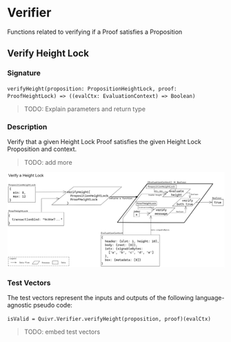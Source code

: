 # Verifier 

Functions related to verifying if a Proof satisfies a Proposition

## Verify Height Lock

### Signature

` verifyHeight(proposition: PropositionHeightLock, proof: ProofHeightLock) => ((evalCtx: EvaluationContext) => Boolean) `

> TODO: Explain parameters and return type

### Description

Verify that a given Height Lock Proof satisfies the given Height Lock Proposition and context. 

> TODO: add more

![diagram](./assets/Verifier_verifyHeight.png)

### Test Vectors

The test vectors represent the inputs and outputs of the following language-agnostic pseudo code:

` isValid = Quivr.Verifier.verifyHeight(proposition, proof)(evalCtx) `

> TODO: embed test vectors